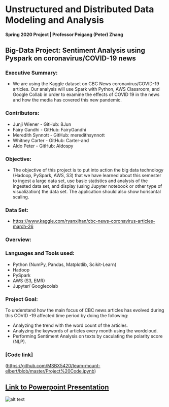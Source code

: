 # Unstructured and Distributed Data Modeling and Analysis
#### Spring 2020 Project | Professor Peigang (Peter) Zhang

## Big-Data Project: Sentiment Analysis using Pyspark on coronavirus/COVID-19 news

### Executive Summary:
* We are using the Kaggle dataset on CBC News coronavirus/COVID-19 articles. Our analysis will use Spark with Python, AWS Classroom, and Google Collab in order to examine the effects of COVID 19 in the news and how the media has covered this new pandemic.

### Contributors:
* Junji Wiener - GitHub: 8Jun
* Fairy Gandhi - GitHub: FairyGandhi
* Meredith Synnott - GitHub: meredithsynnott
* Whitney Carter - GitHub: Carter-and
* Aldo Peter - GitHub: Aldospy

### Objective:
* The objective of this project is to put into action the big data technology (Hadoop, PySpark, AWS, S3) that we have learned about this semester to ingest a large data set, use basic statistics and analysis of the ingested data set, and display (using Jupyter notebook or other type of visualization) the data set. The application should also show horisontal scaling.

### Data Set:
* https://www.kaggle.com/ryanxjhan/cbc-news-coronavirus-articles-march-26

### Overview:

### Languages and Tools used:
* Python (NumPy, Pandas, Matplotlib, Scikit-Learn)
* Hadoop
* PySpark
* AWS (S3, EMR)
* Jupyter/ Googlecolab

### Project Goal:
To understand how the main focus of CBC news articles has evolved during this COVID -19 affected time period by doing the following:
  * Analyzing the trend with the word count of the articles.
  * Analyzing the keywords of articles every month using the wordcloud.
  * Performing Sentiment Analysis on texts by caculating the polarity score (NLP).

### [Code link] 
(https://github.com/MSBX5420/team-mount-elbert/blob/master/Project%20Code.ipynb)

## [Link to Powerpoint Presentation](https://docs.google.com/presentation/d/1M856902qevlkEjnDXwcTPwwivRSvBs7O22RpdGVNgZ4/edit#slide=id.p)
![alt text]()


